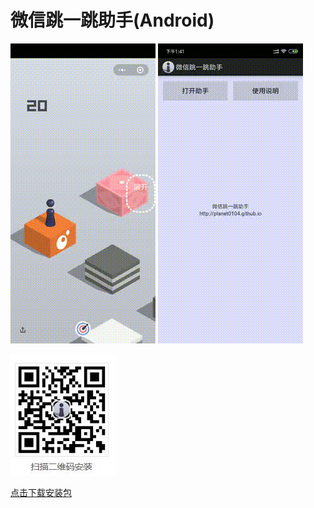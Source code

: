 # 微信跳一跳助手(Android)


![动画展示](screenshot.gif)
![动画展示](setting.gif)

![二维码](code.jpg)

[点击下载安装包](https://github.com/planet0104/planet0104.github.io/raw/master/jumpjumphelper.apk "APK下载链接")
